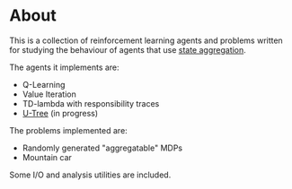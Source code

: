# About

This is a collection of reinforcement learning agents and problems written for studying the behaviour of agents that use [state aggregation](http://arxiv.org/abs/1407.3341).

The agents it implements are:
 * Q-Learning
 * Value Iteration
 * TD-lambda with responsibility traces
 * [U-Tree](http://web.media.mit.edu%2F~tristan%2FClasses%2FMAS.945%2FPapers%2FContextual%2FMcCallum_Thesis.pdf&usg=AFQjCNEQLBx-fZS-tzIJL0HiTY7gS-rdSQ&sig2=Tb6rtJ8fB-ZLsU0OU8q5wg) (in progress)

The problems implemented are:
 * Randomly generated "aggregatable" MDPs
 * Mountain car

Some I/O and analysis utilities are included.
